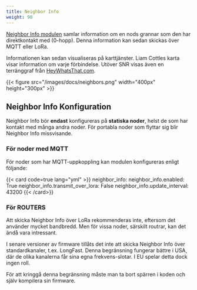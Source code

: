 ```yaml
---
title: Neighbor Info
weight: 90
---
```

[Neighbor Info modulen](https://meshtastic.org/docs/configuration/module/neighbor-info/) samlar information om en nods grannar som den har direktkontakt med (0-hopp). Denna information kan sedan skickas över MQTT eller LoRa.

Informationen kan sedan visualiseras på karttjänster. Liam Cottles karta visar information om varje förbindelse. Utöver SNR visas även en terränggraf från [HeyWhatsThat.com](HeyWhatsThat.com).


{{< figure src="/images/docs/neighbors.png" width="400px" height="300px" >}}

## Neighbor Info Konfiguration
Neighbor Info bör **endast** konfigureras på **statiska noder**, helst de som har kontakt med många andra noder.
För portabla noder som flyttar sig blir Neighbor Info missvisande.

### För noder med MQTT
För noder som har MQTT-uppkoppling kan modulen konfigureras enligt följande:

{{< card code=true lang="yml" >}}
neighbor_info:
    neighbor_info.enabled: True
    neighbor_info.transmit_over_lora: False
    neighbor_info.update_interval: 43200
{{< /card>}}

### För ROUTERS
Att skicka Neighbor Info över LoRa rekommenderas inte, eftersom det använder mycket bandbredd.
Men för vissa noder, särskilt routrar, kan det ändå vara intressant.

I senare versioner av firmware tillåts det inte att skicka Neighbor Info över standardkanaler, t.ex. LongFast.
Denna begränsning fungerar bättre i USA, där de olika kanalerna får sina egna frekvens-slotar. I EU spelar detta dock ingen roll.

För att kringgå denna begränsning måste man ta bort spärren i koden och själv kompilera sin firmware.